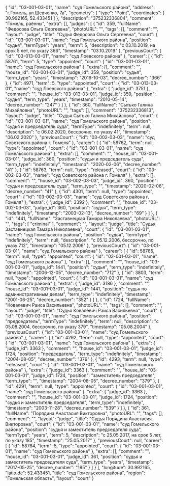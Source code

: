 {
    "id": "03-001-03-01",
    "name": "суд Гомельского района",
    "address": "г.Гомель, ул.Шевченко, 7а",
    "geometry": {
        "type": "Point",
        "coordinates": [
            30.992165,
            52.433451
        ]
    },
    "description": "375232336804",
    "comment": "Гомель, раённы",
    "extra": [],
    "judges": [
        {
            "id": 359,
            "fullName": "Федосова Ольга Сергеевна",
            "photoURL": "",
            "tags": [],
            "comment": "",
            "layout": "judge",
            "title": "Судья Федосова Ольга Сергеевна",
            "court": {
                "id": "03-001-03-01",
                "name": "суд Гомельского района",
                "position": "судья",
                "termType": "years",
                "term": 5,
                "description": "c 03.10.2019, на срок 5 лет, по указу 366",
                "timestamp": "03.10.2019"
            },
            "previousCourt": {
                "id": "03-013-03-01",
                "name": "суд Лоевского района"
            },
            "career": [
                {
                    "id": 58761,
                    "term": 5,
                    "type": "appointed",
                    "court": {
                        "id": "03-001-03-01",
                        "name": "суд Гомельского района"
                    },
                    "extra": [],
                    "comment": "",
                    "house_id": "03-001-03-01",
                    "judge_id": 359,
                    "position": "судья",
                    "term_type": "years",
                    "timestamp": "2019-10-03",
                    "decree_number": "366"
                },
                {
                    "id": 4971,
                    "term": 5,
                    "type": "appointed",
                    "court": {
                        "id": "03-013-03-01",
                        "name": "суд Лоевского района"
                    },
                    "extra": {
                        "judge_id": 3751
                    },
                    "comment": "",
                    "house_id": "03-013-03-01",
                    "judge_id": 359,
                    "position": "судья",
                    "term_type": "years",
                    "timestamp": "2010-05-14",
                    "decree_number": "247"
                }
            ]
        },
        {
            "id": 360,
            "fullName": "Сытько Галина Михайловна",
            "photoURL": "",
            "tags": [],
            "comment": "375232336813",
            "layout": "judge",
            "title": "Судья Сытько Галина Михайловна",
            "court": {
                "id": "03-001-03-01",
                "name": "суд Гомельского района",
                "position": "судья и председатель суда",
                "termType": "indefinitely",
                "term": null,
                "description": "c 06.02.2020, бессрочно, по указу 41",
                "timestamp": "06.02.2020"
            },
            "previousCourt": {
                "id": "03-002-03-03",
                "name": "суд Советского района г. Гомеля"
            },
            "career": [
                {
                    "id": 58762,
                    "term": null,
                    "type": "appointed",
                    "court": {
                        "id": "03-001-03-01",
                        "name": "суд Гомельского района"
                    },
                    "extra": [],
                    "comment": "",
                    "house_id": "03-001-03-01",
                    "judge_id": 360,
                    "position": "судья и председатель суда",
                    "term_type": "indefinitely",
                    "timestamp": "2020-02-06",
                    "decree_number": "41"
                },
                {
                    "id": 58763,
                    "term": null,
                    "type": "released",
                    "court": {
                        "id": "03-002-03-03",
                        "name": "суд Советского района г. Гомеля"
                    },
                    "extra": [],
                    "comment": "",
                    "house_id": "03-002-03-03",
                    "judge_id": 360,
                    "position": "судья и председатель суда",
                    "term_type": "",
                    "timestamp": "2020-02-06",
                    "decree_number": "41"
                },
                {
                    "id": 4301,
                    "term": null,
                    "type": "appointed",
                    "court": {
                        "id": "03-002-03-03",
                        "name": "суд Советского района г. Гомеля"
                    },
                    "extra": {
                        "judge_id": 3392
                    },
                    "comment": "",
                    "house_id": "03-002-03-03",
                    "judge_id": 360,
                    "position": "судья",
                    "term_type": "indefinitely",
                    "timestamp": "2003-02-13",
                    "decree_number": "69"
                }
            ]
        },
        {
            "id": 1441,
            "fullName": "Заставнецкая Тамара Николаевна",
            "photoURL": "",
            "tags": [
                "criminal"
            ],
            "comment": "",
            "layout": "judge",
            "title": "Судья Заставнецкая Тамара Николаевна",
            "court": {
                "id": "03-001-03-01",
                "name": "суд Гомельского района",
                "position": "судья",
                "termType": "indefinitely",
                "term": null,
                "description": "c 05.12.2006, бессрочно, по указу 712",
                "timestamp": "05.12.2006"
            },
            "previousCourt": {
                "id": "03-001-03-01",
                "name": "суд Гомельского района"
            },
            "career": [
                {
                    "id": 58765,
                    "term": null,
                    "type": "appointed",
                    "court": {
                        "id": "03-001-03-01",
                        "name": "суд Гомельского района"
                    },
                    "extra": [],
                    "comment": "",
                    "house_id": "03-001-03-01",
                    "judge_id": 1441,
                    "position": "судья",
                    "term_type": "indefinitely",
                    "timestamp": "2006-12-05",
                    "decree_number": "712"
                },
                {
                    "id": 3803,
                    "term": null,
                    "type": "appointed",
                    "court": {
                        "id": "03-001-03-01",
                        "name": "суд Гомельского района"
                    },
                    "extra": {
                        "judge_id": 3186
                    },
                    "comment": "",
                    "house_id": "03-001-03-01",
                    "judge_id": 1441,
                    "position": "судья по административным делам",
                    "term_type": "indefinitely",
                    "timestamp": "2001-06-25",
                    "decree_number": "352"
                }
            ]
        },
        {
            "id": 1724,
            "fullName": "Ковалевич Раиса Васильевна",
            "photoURL": "",
            "tags": [],
            "comment": "",
            "layout": "judge",
            "title": "Судья Ковалевич Раиса Васильевна",
            "court": {
                "id": "03-001-03-01",
                "name": "суд Гомельского района",
                "position": "председатель",
                "termType": "indefinitely",
                "term": null,
                "description": "c 05.08.2004, бессрочно, по указу 379",
                "timestamp": "05.08.2004"
            },
            "previousCourt": {
                "id": "03-001-03-01",
                "name": "суд Гомельского района"
            },
            "career": [
                {
                    "id": 4292,
                    "term": null,
                    "type": "appointed",
                    "court": {
                        "id": "03-001-03-01",
                        "name": "суд Гомельского района"
                    },
                    "extra": {
                        "judge_id": 3363
                    },
                    "comment": "",
                    "house_id": "03-001-03-01",
                    "judge_id": 1724,
                    "position": "председатель",
                    "term_type": "indefinitely",
                    "timestamp": "2004-08-05",
                    "decree_number": "379"
                },
                {
                    "id": 4293,
                    "term": null,
                    "type": "released",
                    "court": {
                        "id": "03-001-03-01",
                        "name": "суд Гомельского района"
                    },
                    "extra": {
                        "judge_id": 3363
                    },
                    "comment": "",
                    "house_id": "03-001-03-01",
                    "judge_id": 1724,
                    "position": "заместитель председателя",
                    "term_type": "",
                    "timestamp": "2004-08-05",
                    "decree_number": "379"
                },
                {
                    "id": 4291,
                    "term": null,
                    "type": "appointed",
                    "court": {
                        "id": "03-001-03-01",
                        "name": "суд Гомельского района"
                    },
                    "extra": {
                        "judge_id": 3363
                    },
                    "comment": "",
                    "house_id": "03-001-03-01",
                    "judge_id": 1724,
                    "position": "судья и заместитель председателя",
                    "term_type": "indefinitely",
                    "timestamp": "2003-11-28",
                    "decree_number": "539"
                }
            ]
        },
        {
            "id": 361,
            "fullName": "Порядина Анастасия Викторовна",
            "photoURL": "",
            "tags": [],
            "comment": "",
            "layout": "judge",
            "title": "Судья Порядина Анастасия Викторовна",
            "court": {
                "id": "03-001-03-01",
                "name": "суд Гомельского района",
                "position": "судья и заместитель председателя суда",
                "termType": "years",
                "term": 5,
                "description": "c 25.05.2017, на срок 5 лет, по указу 185",
                "timestamp": "25.05.2017"
            },
            "previousCourt": null,
            "career": [
                {
                    "id": 58764,
                    "term": 5,
                    "type": "appointed",
                    "court": {
                        "id": "03-001-03-01",
                        "name": "суд Гомельского района"
                    },
                    "extra": [],
                    "comment": "",
                    "house_id": "03-001-03-01",
                    "judge_id": 361,
                    "position": "судья и заместитель председателя суда",
                    "term_type": "years",
                    "timestamp": "2017-05-25",
                    "decree_number": "185"
                }
            ]
        }
    ],
    "longitude": 30.992165,
    "latitude": 52.433451,
    "title": "суд Гомельского района",
    "region": "Гомельская область",
    "layout": "court"
}